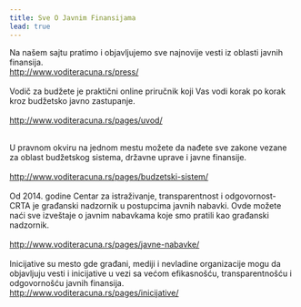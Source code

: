 ```yaml
---
title: Sve O Javnim Finansijama
lead: true
---
```


<div class="justify">
Na našem sajtu pratimo i objavljujemo sve najnovije vesti iz oblasti javnih finansija.<br/>
<a href="http://www.voditeracuna.rs/press/">http://www.voditeracuna.rs/press/ </a>
<br/> <br/>
Vodič za budžete je praktični online priručnik koji Vas vodi korak po korak kroz budžetsko javno zastupanje.<br/><br/>
<a href="http://www.voditeracuna.rs/pages/uvod/"> http://www.voditeracuna.rs/pages/uvod/ </a><br/><br/>

U pravnom okviru na jednom mestu možete da nađete sve zakone vezane za oblast budžetskog sistema, državne uprave i javne finansije. <br/><br/>
<a href="http://www.voditeracuna.rs/pages/budzetski-sistem/"> http://www.voditeracuna.rs/pages/budzetski-sistem/ </a>
 <br/><br/>
Od 2014. godine Centar za istraživanje, transparentnost i odgovornost- CRTA je građanski nadzornik u postupcima javnih nabavki. Ovde možete naći sve izveštaje o javnim nabavkama koje smo pratili kao građanski nadzornik.<br/><br/>
<a href="http://www.voditeracuna.rs/pages/javne-nabavke/"> http://www.voditeracuna.rs/pages/javne-nabavke/ </a>
 <br/><br/>
Inicijative su mesto gde građani, mediji i nevladine organizacije mogu da objavljuju vesti i inicijative u vezi sa većom efikasnošću, transparentnošću i odgovornošću javnih finansija.<br/>
<a href="http://www.voditeracuna.rs/pages/inicijative/"> http://www.voditeracuna.rs/pages/inicijative/ </a><br/><br/>
</div>
